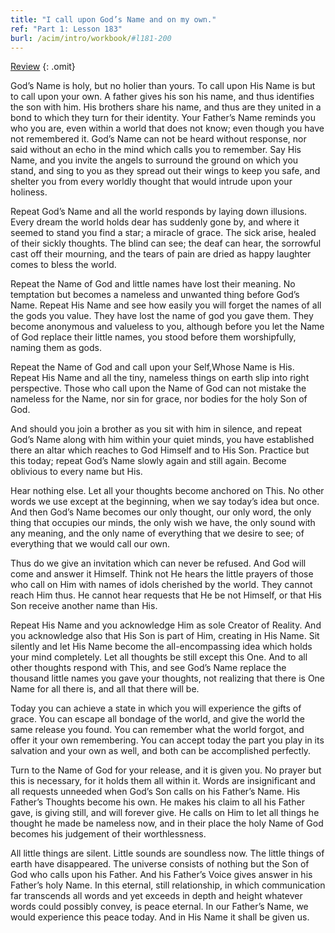```yaml
---
title: "I call upon God’s Name and on my own."
ref: "Part 1: Lesson 183"
burl: /acim/intro/workbook/#l181-200
---
```


<a class="hide-review" href="/acim/workbook/l203/#l183">Review</a>
{: .omit}

God’s Name is holy, but no holier than yours. To call upon His Name is
but to call upon your own. A father gives his son his name, and thus
identifies the son with him. His brothers share his name, and thus are
they united in a bond to which they turn for their identity. Your
Father’s Name reminds you who you are, even within a world that does not
know; even though you have not remembered it. God’s Name can not be heard
without response, nor said without an echo in the mind which calls you
to remember. Say His Name, and you invite the angels to surround the
ground on which you stand, and sing to you as they spread out their
wings to keep you safe, and shelter you from every worldly thought that
would intrude upon your holiness.

Repeat God’s Name and all the world responds by laying down illusions.
Every dream the world holds dear has suddenly gone by, and where it
seemed to stand you find a star; a miracle of grace. The sick arise,
healed of their sickly thoughts. The blind can see; the deaf can hear,
the sorrowful cast off their mourning, and the tears of pain are dried
as happy laughter comes to bless the world.

Repeat the Name of God and little names have lost their meaning. No
temptation but becomes a nameless and unwanted thing before God’s Name.
Repeat His Name and see how easily you will forget the names of all the
gods you value. They have lost the name of god you gave them. They become
anonymous and valueless to you, although before you let the Name of God
replace their little names, you stood before them worshipfully, naming
them as gods.

Repeat the Name of God and call upon your Self,Whose Name is His. Repeat
His Name and all the tiny, nameless things on earth slip into right
perspective. Those who call upon the Name of God can not mistake the
nameless for the Name, nor sin for grace, nor bodies for the holy Son of
God.

And should you join a brother as you sit with him in silence, and repeat
God’s Name along with him within your quiet minds, you have established
there an altar which reaches to God Himself and to His Son. Practice but
this today; repeat God’s Name slowly again and still again. Become
oblivious to every name but His.

Hear nothing else. Let all your thoughts become anchored on This. No
other words we use except at the beginning, when we say today’s idea but
once. And then God’s Name becomes our only thought, our only word, the
only thing that occupies our minds, the only wish we have, the only
sound with any meaning, and the only name of everything that we desire
to see; of everything that we would call our own.

Thus do we give an invitation which can never be refused. And God will
come and answer it Himself. Think not He hears the little prayers of
those who call on Him with names of idols cherished by the world. They
cannot reach Him thus. He cannot hear requests that He be not Himself,
or that His Son receive another name than His.

Repeat His Name and you acknowledge Him as sole Creator of Reality. And
you acknowledge also that His Son is part of Him, creating in His Name.
Sit silently and let His Name become the all-encompassing idea which
holds your mind completely. Let all thoughts be still except this One.
And to all other thoughts respond with This, and see God’s Name replace
the thousand little names you gave your thoughts, not realizing that
there is One Name for all there is, and all that there will be.

Today you can achieve a state in which you will experience the gifts of
grace. You can escape all bondage of the world, and give the world the
same release you found. You can remember what the world forgot, and offer
it your own remembering. You can accept today the part you play in its
salvation and your own as well, and both can be accomplished perfectly.

Turn to the Name of God for your release, and it is given you. No prayer
but this is necessary, for it holds them all within it. Words are
insignificant and all requests unneeded when God’s Son calls on his
Father’s Name. His Father’s Thoughts become his own. He makes his claim
to all his Father gave, is giving still, and will forever give. He calls
on Him to let all things he thought he made be nameless now, and in
their place the holy Name of God becomes his judgement of their
worthlessness.

All little things are silent. Little sounds are soundless now. The
little things of earth have disappeared. The universe consists of
nothing but the Son of God who calls upon his Father. And his Father’s
Voice gives answer in his Father’s holy Name. In this eternal, still
relationship, in which communication far transcends all words and yet
exceeds in depth and height whatever words could possibly convey, is
peace eternal. In our Father’s Name, we would experience this peace
today. And in His Name it shall be given us.

